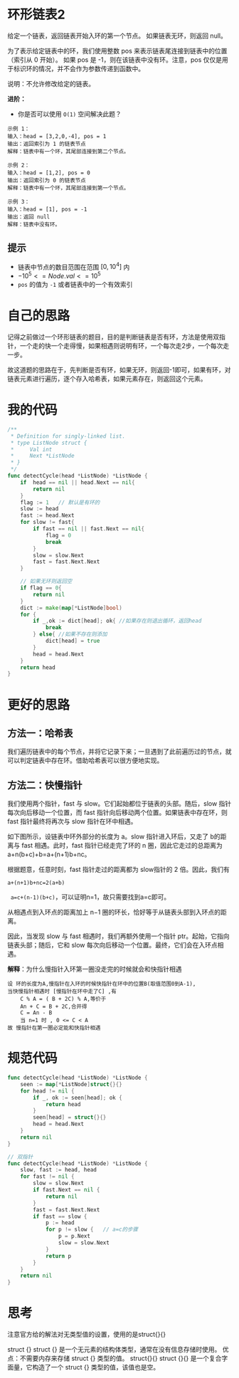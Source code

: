 # 环形链表2

给定一个链表，返回链表开始入环的第一个节点。 如果链表无环，则返回 null。

为了表示给定链表中的环，我们使用整数 pos 来表示链表尾连接到链表中的位置（索引从 0 开始）。 如果 pos 是 -1，则在该链表中没有环。注意，pos 仅仅是用于标识环的情况，并不会作为参数传递到函数中。

说明：不允许修改给定的链表。

**进阶：**

- 你是否可以使用 `O(1)` 空间解决此题？

```
示例 1：
输入：head = [3,2,0,-4], pos = 1
输出：返回索引为 1 的链表节点
解释：链表中有一个环，其尾部连接到第二个节点。

示例 2：
输入：head = [1,2], pos = 0
输出：返回索引为 0 的链表节点
解释：链表中有一个环，其尾部连接到第一个节点。

示例 3：
输入：head = [1], pos = -1
输出：返回 null
解释：链表中没有环。
```

## 提示

- 链表中节点的数目范围在范围 $[0, 10^4]$ 内
- $-10^5 <= Node.val <= 10^5$
- `pos` 的值为 `-1` 或者链表中的一个有效索引

# 自己的思路

记得之前做过一个环形链表的题目，目的是判断链表是否有环，方法是使用双指针，一个走的快一个走得慢，如果相遇则说明有环，一个每次走2步，一个每次走一步。

故这道题的思路在于，先判断是否有环，如果无环，则返回-1即可，如果有环，对链表元素进行遍历，逐个存入哈希表，如果元素存在，则返回这个元素。

# 我的代码

```go
/**
 * Definition for singly-linked list.
 * type ListNode struct {
 *     Val int
 *     Next *ListNode
 * }
 */
func detectCycle(head *ListNode) *ListNode {
    if  head == nil || head.Next == nil{
        return nil
    }
    flag := 1   // 默认是有环的
    slow := head
    fast := head.Next
    for slow != fast{
        if fast == nil || fast.Next == nil{
            flag = 0
            break
        }
        slow = slow.Next
        fast = fast.Next.Next
    }

    // 如果无环则返回空
    if flag == 0{
        return nil
    } 
    dict := make(map[*ListNode]bool)
    for {
        if _,ok := dict[head]; ok{ //如果存在则退出循环，返回head
            break
        } else{ //如果不存在则添加
            dict[head] = true
        }
        head = head.Next
    }
    return head
}
```

# 更好的思路

## 方法一：哈希表

我们遍历链表中的每个节点，并将它记录下来；一旦遇到了此前遍历过的节点，就可以判定链表中存在环。借助哈希表可以很方便地实现。

## 方法二：快慢指针

我们使用两个指针，fast 与 slow。它们起始都位于链表的头部。随后，slow 指针每次向后移动一个位置，而 fast 指针向后移动两个位置。如果链表中存在环，则 fast 指针最终将再次与 slow 指针在环中相遇。

如下图所示，设链表中环外部分的长度为 a。slow 指针进入环后，又走了 b的距离与 fast 相遇。此时，fast 指针已经走完了环的 n 圈，因此它走过的总距离为 a+n(b+c)+b=a+(n+1)b+nc。

根据题意，任意时刻，fast 指针走过的距离都为 slow指针的 2 倍。因此，我们有

`a+(n+1)b+nc=2(a+b)`   

` a=c+(n-1)(b+c)`，可以证明n=1，故只需要找到a=c即可。

从相遇点到入环点的距离加上 n−1 圈的环长，恰好等于从链表头部到入环点的距离。

因此，当发现 slow 与 fast 相遇时，我们再额外使用一个指针 ptr。起始，它指向链表头部；随后，它和 slow 每次向后移动一个位置。最终，它们会在入环点相遇。



**解释**：为什么慢指针入环第一圈没走完的时候就会和快指针相遇

```dns
设 环的长度为A,慢指针在入环的时候快指针在环中的位置B(取值范围0到A-1),
当快慢指针相遇时 [慢指针在环中走了C] ,有
    C % A = ( B + 2C) % A,等价于 
    An + C = B + 2C,合并得
    C = An - B
    当 n=1 时 , 0 <= C < A
故 慢指针在第一圈必定能和快指针相遇
```

# 规范代码

```go
func detectCycle(head *ListNode) *ListNode {
    seen := map[*ListNode]struct{}{}
    for head != nil {
        if _, ok := seen[head]; ok {
            return head
        }
        seen[head] = struct{}{}
        head = head.Next
    }
    return nil
}

// 双指针
func detectCycle(head *ListNode) *ListNode {
    slow, fast := head, head
    for fast != nil {
        slow = slow.Next
        if fast.Next == nil {
            return nil
        }
        fast = fast.Next.Next
        if fast == slow {
            p := head
            for p != slow {   // a=c的步骤
                p = p.Next
                slow = slow.Next
            }
            return p
        }
    }
    return nil
}
```

# 思考

注意官方给的解法对无类型值的设置，使用的是struct{}{}

struct {}
struct {} 是一个无元素的结构体类型，通常在没有信息存储时使用。
优点：不需要内存来存储 struct {} 类型的值。
struct{}{}
struct {}{} 是一个复合字面量，它构造了一个 struct {} 类型的值，该值也是空。



